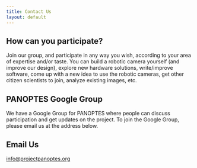 ```yaml
---
title: Contact Us
layout: default
---
```


## How can you participate?

Join our group, and participate in any way you wish, according to your area of expertise and/or taste. You can build a robotic camera yourself (and improve our design), explore new hardware solutions, write/improve software, come up with a new idea to use the robotic cameras, get other citizen scientists to join, analyze existing images, etc.

## PANOPTES Google Group

We have a Google Group for PANOPTES where people can discuss participation and get updates on the project.  To join the Google Group, please email us at the address below.

## Email Us

<a href="mailto:info@projectpanoptes.org">info@projectpanoptes.org</a>

